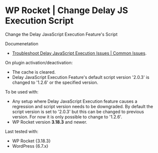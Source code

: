 # WP Rocket | Change Delay JS Execution Script

Change the Delay JavaScript Execution Feature's Script 

Documenetation
- [Troubleshoot Delay JavaScript Execution Issues | Common Issues](https://docs.wp-rocket.me/article/1655-troubleshoot-delay-javascript-execution-issues#common-issues).

On plugin activation/deactivation:
* The cache is cleared.
* Delay JavaScript Execution Feature's default script version '2.0.3' is changed to '1.2.6' or the specified version.


To be used with:

- Any setup where Delay JavaScript Execution feature causes a regression and script version needs to be downgraded. By default the script version is set to '2.0.3' but this can be changed to previous version. For now it is only possible to change to '1.2.6'.
- WP Rocket version **3.18.3** and newer.

Last tested with:

- WP Rocket {3.18.3}
- WordPress {6.7.x}
